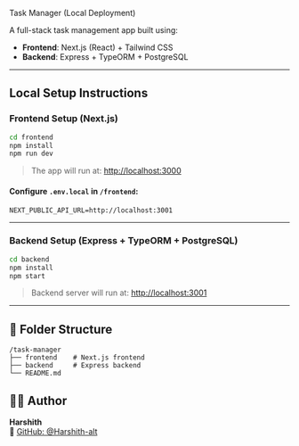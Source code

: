   Task Manager (Local Deployment)

A full-stack task management app built using:

- **Frontend**: Next.js (React) + Tailwind CSS
- **Backend**: Express + TypeORM + PostgreSQL

---

##   Local Setup Instructions

###  Frontend Setup (Next.js)

```bash
cd frontend
npm install
npm run dev
```

> The app will run at: [http://localhost:3000](http://localhost:3000)

#### Configure `.env.local` in `/frontend`:

```env
NEXT_PUBLIC_API_URL=http://localhost:3001
```

---

###  Backend Setup (Express + TypeORM + PostgreSQL)

```bash
cd backend
npm install
npm start
```

> Backend server will run at: [http://localhost:3001](http://localhost:3001)

---

## 📁 Folder Structure

```
/task-manager
├── frontend    # Next.js frontend
├── backend     # Express backend
└── README.md
```

## 👨‍💻 Author

**Harshith**  
🔗 [GitHub: @Harshith-alt](https://github.com/Harshith-alt)
